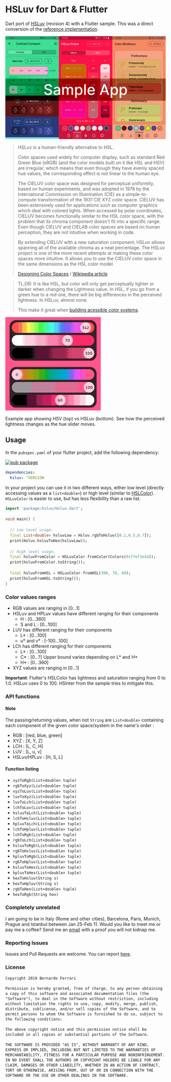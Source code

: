 # HSLuv for Dart & Flutter
Dart port of [HSLuv](http://www.hsluv.org) (revision 4) with a Flutter sample. This was a direct conversion of the [reference implementation](https://github.com/hsluv/hsluv/tree/master/haxe).

[![JPG](assets/sample_app.jpg?raw=true)](example)

> HSLuv is a human-friendly alternative to HSL.
> 
> Color spaces used widely for computer display, such as standard Red Green Blue (sRGB) (and the color models built on it like HSL and HSV) are irregular, which means that even though they have evenly spaced hue values, the corresponding effect is not linear to the human eye.
>
> The CIELUV color space was designed for perceptual uniformity, based on human experiments, and was adopted in 1976 by the International Commission on Illumination (CIE) as a simple-to-compute transformation of the 1931 CIE XYZ color space. CIELUV has been extensively used for applications such as computer graphics which deal with colored lights.
> When accessed by polar coordinates, CIELUV becomes functionally similar to the HSL color space, with the problem that its chroma component doesn't fit into a specific range. Even though CIELUV and CIELAB color spaces are based on human perception, they are not intuitive when working in code.
>
> By extending CIELUV with a new saturation component, HSLuv allows spanning all of the available chroma as a neat percentage. The HSLuv project is one of the more recent attempts at making these color spaces more intuitive. It allows you to use the CIELUV color space in the same dimensions as the HSL color model.
>
> [Designing Color Spaces](https://programmingdesignsystems.com/color/perceptually-uniform-color-spaces/index.html) / [Wikipedia article](https://en.wikipedia.org/wiki/HSLuv)

> TL;DR: It is like HSL, but color will only get perceptually lighter or darker when changing the Lightness value.
> In HSL, if you go from a green hue to a red one, there will be big differences in the perceived lightness. In HSLuv, almost none.
> 
> This make it great when [building acessible color systems](https://stripe.com/blog/accessible-color-systems).

<img src="assets/hsv_vs_hsluv.gif?raw=true" width="300"/>

Example app showing HSV (top) vs HSLuv (bottom). See how the perceived lightness changes as the hue slider moves. 

## Usage

In the `pubspec.yaml` of your flutter project, add the following dependency:

[![pub package](https://img.shields.io/pub/v/hsluv.svg)](https://pub.dev/packages/hsluv)

```yaml
dependencies:
  hsluv: ^VERSION
```

In your project you can use it in two different ways, either low level (directly accessing values as a `list<double>`) or high level (similar to [HSLColor](https://api.flutter.dev/flutter/painting/HSLColor-class.html)).
`HSLuvColor` is easier to use, but has less flexibility than a raw list.

```dart
import 'package:hsluv/Hsluv.dart';

void main() {
  
  // Low level usage.
  final List<double> hsluvLow = Hsluv.rgbToHsluv([0.2,0.5,0.7]);
  print(Hsluv.hsluvToHex(hsluvLow));

  // High level usage.
  final hsluvFromColor = HSLuvColor.fromColor(Colors(0xffef3e4a));
  print(hsluvFromColor.toString());

  final hsluvFromHSL = HSLuvColor.fromHSL(300, 70, 60);
  print(hsluvFromHSL.toString());
}
```
### Color values ranges
- RGB values are ranging in [0...1]
- HSLuv and HPLuv values have different ranging for their components
    - H : [0...360]
    - S and L : [0...100]
- LUV has different ranging for their components
    - L* : [0...100]
    - u* and v* : [-100...100]
- LCh has different ranging for their components
    - L* : [0...100]
    - C* : [0...?] Upper bound varies depending on L* and H*
    - H* : [0...360]
- XYZ values are ranging in [0...1]

**Important**: Flutter's HSLColor has lightness and saturation ranging from 0 to 1.0. HSLuv uses 0 to 100. HSInter from the sample tries to mitigate this.

### API functions

#### Note
The passing/returning values, when not `String` are `List<double>` containing each component of the given color space/system in the name's order :
- RGB : [red, blue, green]
- XYZ : [X, Y, Z]
- LCH : [L, C, H]
- LUV : [L, u, v]
- HSLuv/HPLuv : [H, S, L]

#### Function listing
- `xyzToRgb(List<double> tuple)`
- `rgbToXyz(List<double> tuple)`
- `xyzToLuv(List<double> tuple)`
- `luvToXyz(List<double> tuple)`
- `luvToLch(List<double> tuple)`
- `lchToLuv(List<double> tuple)`
- `hsluvToLch(List<double> tuple)`
- `lchToHsluv(List<double> tuple)`
- `hpluvToLch(List<double> tuple)`
- `lchToHpluv(List<double> tuple)`
- `lchToRgb(List<double> tuple)`
- `rgbToLch(List<double> tuple)`
- `hsluvToRgb(List<double> tuple)`
- `rgbToHsluv(List<double> tuple)`
- `hpluvToRgb(List<double> tuple)`
- `rgbToHpluv(List<double> tuple)`
- `hsluvToHex(List<double> tuple)`
- `hpluvToHex(List<double> tuple)`
- `hexToHsluv(String s)`
- `hexToHpluv(String s)`
- `rgbToHex(List<double> tuple)`
- `hexToRgb(String hex)`

### Completely unrelated
I am going to be in Italy (Rome and other cities), Barcelona, Paris, Munich, Prague and Istanbul between Jan 25-Feb 11. Would you like to meet me or pay me a coffee? Send me an [email](mailto:bernaferrari2@gmail.com) with a proof you will not kidnap me. 

### Reporting Issues

Issues and Pull Requests are welcome.
You can report [here](https://github.com/bernaferrari/hsluv-dart/issues).

### License

    Copyright 2019 Bernardo Ferrari

    Permission is hereby granted, free of charge, to any person obtaining a copy of this software and associated documentation files (the "Software"), to deal in the Software without restriction, including without limitation the rights to use, copy, modify, merge, publish, distribute, sublicense, and/or sell copies of the Software, and to permit persons to whom the Software is furnished to do so, subject to the following conditions:

    The above copyright notice and this permission notice shall be included in all copies or substantial portions of the Software.

    THE SOFTWARE IS PROVIDED "AS IS", WITHOUT WARRANTY OF ANY KIND, EXPRESS OR IMPLIED, INCLUDING BUT NOT LIMITED TO THE WARRANTIES OF MERCHANTABILITY, FITNESS FOR A PARTICULAR PURPOSE AND NONINFRINGEMENT. IN NO EVENT SHALL THE AUTHORS OR COPYRIGHT HOLDERS BE LIABLE FOR ANY CLAIM, DAMAGES OR OTHER LIABILITY, WHETHER IN AN ACTION OF CONTRACT, TORT OR OTHERWISE, ARISING FROM, OUT OF OR IN CONNECTION WITH THE SOFTWARE OR THE USE OR OTHER DEALINGS IN THE SOFTWARE.
